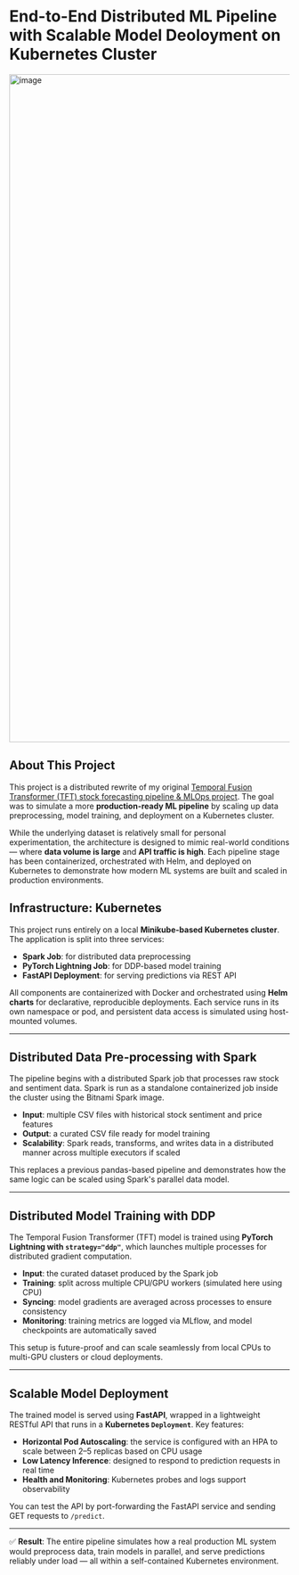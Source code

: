 # End-to-End Distributed ML Pipeline with Scalable Model Deoloyment on Kubernetes Cluster
<img width="1199" alt="image" src="https://github.com/user-attachments/assets/4399fe7f-96f1-40b1-ba58-c3a6a4df9d78" /> <br>
## About This Project

This project is a distributed rewrite of my original [Temporal Fusion Transformer (TFT) stock forecasting pipeline & MLOps project](https://github.com/Hiroaki0422/tft_stock_preds_mlops/#readme). The goal was to simulate a more **production-ready ML pipeline** by scaling up data preprocessing, model training, and deployment on a Kubernetes cluster.

While the underlying dataset is relatively small for personal experimentation, the architecture is designed to mimic real-world conditions — where **data volume is large** and **API traffic is high**. Each pipeline stage has been containerized, orchestrated with Helm, and deployed on Kubernetes to demonstrate how modern ML systems are built and scaled in production environments.

## Infrastructure: Kubernetes

This project runs entirely on a local **Minikube-based Kubernetes cluster**. The application is split into three services:
- **Spark Job**: for distributed data preprocessing
- **PyTorch Lightning Job**: for DDP-based model training
- **FastAPI Deployment**: for serving predictions via REST API

All components are containerized with Docker and orchestrated using **Helm charts** for declarative, reproducible deployments. Each service runs in its own namespace or pod, and persistent data access is simulated using host-mounted volumes.

---

## Distributed Data Pre-processing with Spark

The pipeline begins with a distributed Spark job that processes raw stock and sentiment data. Spark is run as a standalone containerized job inside the cluster using the Bitnami Spark image.

- **Input**: multiple CSV files with historical stock sentiment and price features
- **Output**: a curated CSV file ready for model training
- **Scalability**: Spark reads, transforms, and writes data in a distributed manner across multiple executors if scaled

This replaces a previous pandas-based pipeline and demonstrates how the same logic can be scaled using Spark's parallel data model.

---

## Distributed Model Training with DDP

The Temporal Fusion Transformer (TFT) model is trained using **PyTorch Lightning with `strategy="ddp"`**, which launches multiple processes for distributed gradient computation.

- **Input**: the curated dataset produced by the Spark job
- **Training**: split across multiple CPU/GPU workers (simulated here using CPU)
- **Syncing**: model gradients are averaged across processes to ensure consistency
- **Monitoring**: training metrics are logged via MLflow, and model checkpoints are automatically saved

This setup is future-proof and can scale seamlessly from local CPUs to multi-GPU clusters or cloud deployments.

---

## Scalable Model Deployment

The trained model is served using **FastAPI**, wrapped in a lightweight RESTful API that runs in a **Kubernetes `Deployment`**. Key features:

- **Horizontal Pod Autoscaling**: the service is configured with an HPA to scale between 2–5 replicas based on CPU usage
- **Low Latency Inference**: designed to respond to prediction requests in real time
- **Health and Monitoring**: Kubernetes probes and logs support observability

You can test the API by port-forwarding the FastAPI service and sending GET requests to `/predict`.

---

✅ **Result**: The entire pipeline simulates how a real production ML system would preprocess data, train models in parallel, and serve predictions reliably under load — all within a self-contained Kubernetes environment.


